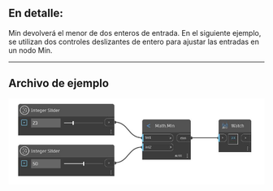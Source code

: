 ## En detalle:
Min devolverá el menor de dos enteros de entrada. En el siguiente ejemplo, se utilizan dos controles deslizantes de entero para ajustar las entradas en un nodo Min.
___
## Archivo de ejemplo

![Min (int1, int2)](./DSCore.Math.Min(int1,%20int2)_img.jpg)

